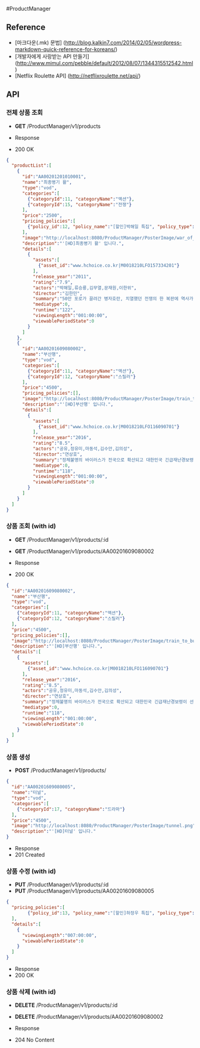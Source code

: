 #ProductManager

## Reference
- [마크다운(.mk) 문법] (http://blog.kalkin7.com/2014/02/05/wordpress-markdown-quick-reference-for-koreans/)
- [개발자에게 사랑받는 API 만들기] (http://www.mimul.com/pebble/default/2012/08/07/1344315512542.html)
- [Netflix Roulette API] (http://netflixroulette.net/api/)


## API

### 전체 상품 조회
- **GET** /ProductManager/v1/products

- Response
 - 200 OK
 
```json
{
  "productList":[
    {
      "id":"AA00201201010001",
      "name":"최종병기 활",
      "type":"vod",
      "categories":[
        {"categoryId":11, "categoryName":"액션"},
        {"categoryId":15, "categoryName":"전쟁"}
      ],
      "price":"2500",
      "pricing_policies":[
        {"policy_id":12, "policy_name":"[할인]박해일 특집", "policy_type":"discount", "price":1000}
      ],
      "image":"http://localhost:8080/ProductManager/PosterImage/war_of_the_arrows.png",
      "description":"'[HD]최종병기 활' 입니다.",
      "details":[
        {
          "assets":[
            {"asset_id":"www.hchoice.co.kr|M0018210LFO157334201"}
          ],
          "release_year":"2011",
          "rating":"7.9",
          "actors":"박해일,류승룡,김무열,문재원,이한위",
          "director":"김한민",
          "summary":"50만 포로가 끌려간 병자호란, 치열했던 전쟁의 한 복판에 역사가 기록하지 못한 위대한 신궁이 있었다.",
          "mediatype":0,
          "runtime":"122",
          "viewingLength":"001:00:00",
          "viewablePeriodState":0
        }
      ]
    },
    {
      "id":"AA00201609080002",
      "name":"부산행",
      "type":"vod",
      "categories":[
        {"categoryId":11, "categoryName":"액션"},
        {"categoryId":12, "categoryName":"스릴러"}
      ],
      "price":"4500",
      "pricing_policies":[],
      "image":"http://localhost:8080/ProductManager/PosterImage/train_to_busan.png",
      "description":"'[HD]부산행' 입니다.",
      "details":[
        {
          "assets":[
            {"asset_id":"www.hchoice.co.kr|M0018210LFO116090701"}
          ],
          "release_year":"2016",
          "rating":"8.5",
          "actors":"공유,정유미,마동석,김수안,김의성",
          "director":"연상호",
          "summary":"정체불명의 바이러스가 전국으로 확산되고 대한민국 긴급재난경보령이 선포된 가운데, 열차에 몸을 실은 사람들은 단 하나의 안전한 도시 부산까지 살아가기 위한 치열한 사투를 벌이게 된다.",
          "mediatype":0,
          "runtime":"118",
          "viewingLength":"001:00:00",
          "viewablePeriodState":0
        }
      ]
    }
  ]
}
```


### 상품 조회 (with id)
- **GET** /ProductManager/v1/products/:id
- **GET** /ProductManager/v1/products/AA00201609080002

- Response
 - 200 OK
 
```json
{
  "id":"AA00201609080002",
  "name":"부산행",
  "type":"vod",
  "categories":[
    {"categoryId":11, "categoryName":"액션"},
    {"categoryId":12, "categoryName":"스릴러"}
  ],
  "price":"4500",
  "pricing_policies":[],
  "image":"http://localhost:8080/ProductManager/PosterImage/train_to_busan.png",
  "description":"'[HD]부산행' 입니다.",
  "details":[
    {
      "assets":[
        {"asset_id":"www.hchoice.co.kr|M0018210LFO116090701"}
      ],
      "release_year":"2016",
      "rating":"8.5",
      "actors":"공유,정유미,마동석,김수안,김의성",
      "director":"연상호",
      "summary":"정체불명의 바이러스가 전국으로 확산되고 대한민국 긴급재난경보령이 선포된 가운데, 열차에 몸을 실은 사람들은 단 하나의 안전한 도시 부산까지 살아가기 위한 치열한 사투를 벌이게 된다.",
      "mediatype":0,
      "runtime":"118",
      "viewingLength":"001:00:00",
      "viewablePeriodState":0
    }
  ]
}
```


### 상품 생성
- **POST** /ProductManager/v1/products/

```json
{
  "id":"AA00201609080005",
  "name":"터널",
  "type":"vod",
  "categories":[
    {"categoryId":17, "categoryName":"드라마"}
  ],
  "price":"4500",
  "image":"http://localhost:8080/ProductManager/PosterImage/tunnel.png",
  "description":"'[HD]터널' 입니다."
}
```

- Response
 - 201 Created


### 상품 수정 (with id)
- **PUT** /ProductManager/v1/products/:id
- **PUT** /ProductManager/v1/products/AA00201609080005

```json
{
  "pricing_policies":[
        {"policy_id":13, "policy_name":"[할인]하정우 특집", "policy_type":"discount", "price":1000}
  ],
  "details":[
    {
      "viewingLength":"007:00:00",
      "viewablePeriodState":0
    }
  ]
}
```

- Response
 - 200 OK

### 상품 삭제 (with id)
- **DELETE** /ProductManager/v1/products/:id
- **DELETE** /ProductManager/v1/products/AA00201609080002

- Response
 - 204 No Content
